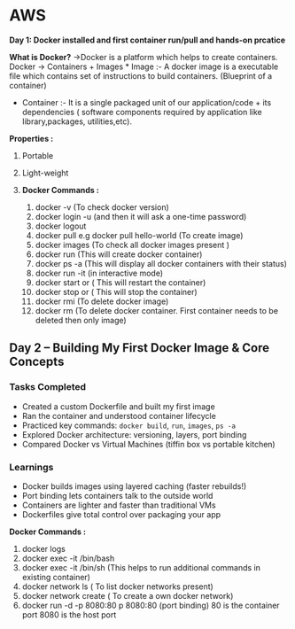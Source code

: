 # AWS
**Day 1: Docker installed and first container run/pull and hands-on prcatice**

**What is Docker?**
  ->Docker is a platform which helps to create containers.
    Docker -> Containers + Images
    * Image :- A docker image is a executable file which contains set of instructions to build containers. (Blueprint of a container)
   * Container :- It is a single packaged unit of our application/code + its dependencies ( software components required by application like library,packages, utilities,etc).
  
 **Properties :**
  1. Portable
  2. Light-weight

2. **Docker Commands  :**
     1.  docker -v                    (To check docker version)
     2.  docker login -u <username>  (and then it will ask a one-time password)  
     3.  docker logout
     4.  docker pull <image-name>       e.g docker pull hello-world       (To create image)
     5.  docker images     (To check all docker images present )
     6.  docker run <image-name>         (This will create docker container)
     7.  docker ps -a       (This will display all docker containers with their status)
     8.  docker run -it <image-name>     (in interactive mode)
     9.  docker start <container-name> or <container-id>    ( This will restart the container)
     10. docker stop <container-name> or <container-id>    ( This will stop the container)
     11. docker rmi <image-name>      (To delete docker image)
     12. docker rm <container-name>    (To delete docker container. First container needs to be deleted then only image)
  

  ##  Day 2 – Building My First Docker Image & Core Concepts

###  Tasks Completed
- Created a custom Dockerfile and built my first image
- Ran the container and understood container lifecycle
- Practiced key commands: `docker build`, `run`, `images`, `ps -a`
- Explored Docker architecture: versioning, layers, port binding
- Compared Docker vs Virtual Machines (tiffin box vs portable kitchen)

###  Learnings
- Docker builds images using layered caching (faster rebuilds!)
- Port binding lets containers talk to the outside world
- Containers are lighter and faster than traditional VMs
- Dockerfiles give total control over packaging your app

**Docker Commands  :**
  1. docker logs <container-id>
  2. docker exec -it <container-id> /bin/bash
  3.  docker exec -it <container-id> /bin/sh   (This helps to run additional commands in existing container)
  4.  docker network ls  ( To list docker networks present)
  5.  docker network create <network-name>  ( To create a own docker network)
  6.  docker run -d -p 8080:80 <image-name>
       p 8080:80   (port binding)
       80 is the container port
      8080 is the host port
